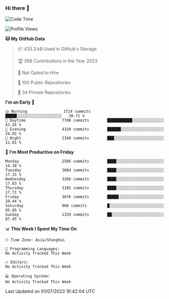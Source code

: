 ### Hi there 👋

<!--
**qbosen/qbosen** is a ✨ _special_ ✨ repository because its `README.md` (this file) appears on your GitHub profile.

Here are some ideas to get you started:

- 🔭 I’m currently working on ...
- 🌱 I’m currently learning ...
- 👯 I’m looking to collaborate on ...
- 🤔 I’m looking for help with ...
- 💬 Ask me about ...
- 📫 How to reach me: ...
- 😄 Pronouns: ...
- ⚡ Fun fact: ...
-->

<!--START_SECTION:waka-->
![Code Time](http://img.shields.io/badge/Code%20Time-2%2C111%20hrs%2036%20mins-blue)

![Profile Views](http://img.shields.io/badge/Profile%20Views-0-blue)

**🐱 My GitHub Data** 

> 📦 435.3 kB Used in GitHub's Storage 
 > 
> 🏆 398 Contributions in the Year 2023
 > 
> 🚫 Not Opted to Hire
 > 
> 📜 100 Public Repositories 
 > 
> 🔑 34 Private Repositories 
 > 
**I'm an Early 🐤** 

```text
🌞 Morning                3724 commits        █████░░░░░░░░░░░░░░░░░░░░   20.71 % 
🌆 Daytime                7780 commits        ███████████░░░░░░░░░░░░░░   43.26 % 
🌃 Evening                4320 commits        ██████░░░░░░░░░░░░░░░░░░░   24.02 % 
🌙 Night                  2160 commits        ███░░░░░░░░░░░░░░░░░░░░░░   12.01 % 
```
📅 **I'm Most Productive on Friday** 

```text
Monday                   2586 commits        ████░░░░░░░░░░░░░░░░░░░░░   14.38 % 
Tuesday                  3084 commits        ████░░░░░░░░░░░░░░░░░░░░░   17.15 % 
Wednesday                3206 commits        ████░░░░░░░░░░░░░░░░░░░░░   17.83 % 
Thursday                 3185 commits        ████░░░░░░░░░░░░░░░░░░░░░   17.71 % 
Friday                   3676 commits        █████░░░░░░░░░░░░░░░░░░░░   20.44 % 
Saturday                 908 commits         █░░░░░░░░░░░░░░░░░░░░░░░░   05.05 % 
Sunday                   1339 commits        ██░░░░░░░░░░░░░░░░░░░░░░░   07.45 % 
```


📊 **This Week I Spent My Time On** 

```text
🕑︎ Time Zone: Asia/Shanghai

💬 Programming Languages: 
No Activity Tracked This Week

🔥 Editors: 
No Activity Tracked This Week

💻 Operating System: 
No Activity Tracked This Week
```


 Last Updated on 01/07/2023 16:42:04 UTC
<!--END_SECTION:waka-->
